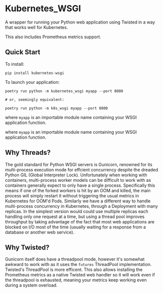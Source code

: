 # Kubernetes_WSGI

A wrapper for running your Python web application using Twisted in a way that works well for Kubernetes.

This also includes Prometheus metrics support.

## Quick Start

To install:

```
pip install kubernetes-wsgi
```

To launch your application:

```
poetry run python -m kubernetes_wsgi myapp --port 8000

# or, seemingly equivalent:

poetry run python -m k8s_wsgi myapp --port 8000
```

where `myapp` is an importable module name containing your WSGI application function.

where `myapp` is an importable module name containing your WSGI application function.

## Why Threads?

The gold standard for Python WSGI servers is Gunicorn, renowned for its multi-process execution mode for effcient concurrency despite the dreaded Python GIL (Global Interpreter Lock). Unfortunately when working with containers, multi-process worker models can be difficult to work with as containers generally expect to only have a single process. Specifically this means if one of the forked workers is hit by an OOM and killed, the main process will simply restart it without triggering the usual metrics in Kubernetes for OOM'd Pods. Similarly we have a different way to handle multi-process concurrency in Kubernetes, through a Deployment with many replicas. In the simplest version would could use multiple replicas each handling only one request at a time, but using a thread pool improves throughput by taking advantage of the fact that most web applications are blocked on I/O most of the time (usually waiting for a response from a database or another web service).

## Why Twisted?

Gunicorn itself does have a threadpool mode, however it's somewhat awkward to work with as it uses the `futures` ThreadPool implementation. Twisted's ThreadPool is more efficent. This also allows installing the Prometheus metrics as a native Twisted web handler so it will work even if the threadpool is exhausted, meaning your metrics keep working even during a system overload.
